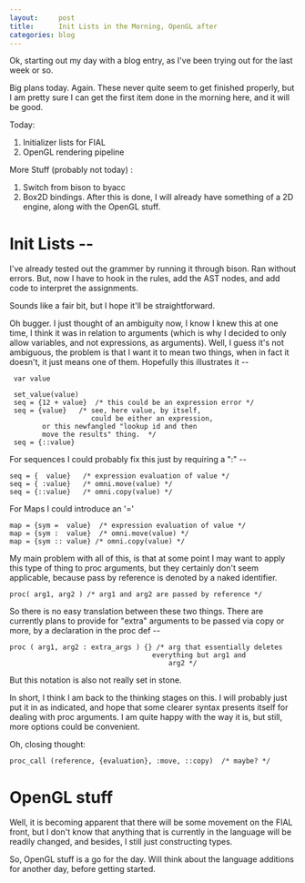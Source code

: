 ```yaml
---
layout:     post
title:      Init Lists in the Morning, OpenGL after
categories: blog
---
```


Ok, starting out my day with a blog entry, as I've been trying out for
the last week or so.

Big plans today.  Again.  These never quite seem to get finished
properly, but I am pretty sure I can get the first item done in the
morning here, and it will be good.

Today:

1.  Initializer lists for FIAL
2.  OpenGL rendering pipeline

More Stuff (probably not today) :

1. Switch from bison to byacc
2. Box2D bindings.  After this is done, I will already have something
   of a 2D engine, along with the OpenGL stuff.

# Init Lists --

I've already tested out the grammer by running it through bison.  Ran
without errors.  But, now I have to hook in the rules, add the AST
nodes, and add code to interpret the assignments.  

Sounds like a fair bit, but I hope it'll be straightforward.

Oh bugger.  I just thought of an ambiguity now, I know I knew this at
one time, I think it was in relation to arguments (which is why I
decided to only allow variables, and not expressions, as
arguments). Well, I guess it's not ambiguous, the problem is that I
want it to mean two things, when in fact it doesn't, it just means one
of them.  Hopefully this illustrates it --

     var value
     
     set_value(value)
     seq = {12 + value}  /* this could be an expression error */
     seq = {value}   /* see, here value, by itself,
                        could be either an expression,
			or this newfangled "lookup id and then 
			move the results" thing.  */
     seq = {::value}

For sequences I could probably fix this just by requiring a ":" --

    seq = {  value}   /* expression evaluation of value */
    seq = { :value}   /* omni.move(value) */
    seq = {::value}   /* omni.copy(value) */

For Maps I could introduce an '='

    map = {sym =  value}  /* expression evaluation of value */
    map = {sym :  value}  /* omni.move(value) */
    map = {sym :: value} /* omni.copy(value) */

My main problem with all of this, is that at some point I may want to
apply this type of thing to proc arguments, but they certainly don't
seem applicable, because pass by reference is denoted by a naked
identifier.

    proc( arg1, arg2 ) /* arg1 and arg2 are passed by reference */

So there is no easy translation between these two things.  There are
currently plans to provide for "extra" arguments to be passed via copy
or more, by a declaration in the proc def --

    proc ( arg1, arg2 : extra_args ) {} /* arg that essentially deletes
    	   	                           everything but arg1 and
                                           arg2 */

But this notation is also not really set in stone.  

In short, I think I am back to the thinking stages on this.  I will
probably just put it in as indicated, and hope that some clearer
syntax presents itself for dealing with proc arguments.  I am quite
happy with the way it is, but still, more options could be convenient.  

Oh, closing thought:

    proc_call (reference, {evaluation}, :move, ::copy)  /* maybe? */

# OpenGL stuff

Well, it is becoming apparent that there will be some movement on the
FIAL front, but I don't know that anything that is currently in the
language will be readily changed, and besides, I still just
constructing types.

So, OpenGL stuff is a go for the day.  Will think about the language
additions for another day, before getting started.  

